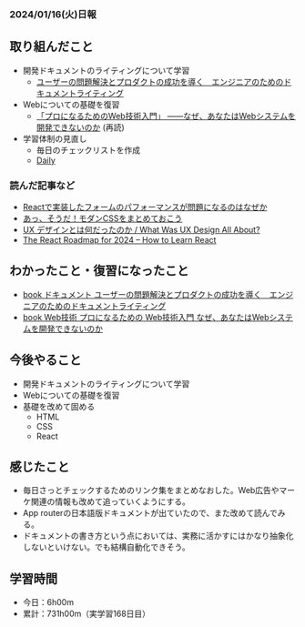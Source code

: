 ### 2024/01/16(火)日報
## 取り組んだこと
- 開発ドキュメントのライティングについて学習
  - [ユーザーの問題解決とプロダクトの成功を導く　エンジニアのためのドキュメントライティング](https://amzn.asia/d/e0OOwBo) 
- Webについての基礎を復習
  - [「プロになるためのWeb技術入門」 ――なぜ、あなたはWebシステムを開発できないのか](https://amzn.asia/d/2WYCcjH) (再読)
- 学習体制の見直し
  - 毎日のチェックリストを作成
  - [Daily](https://www.notion.so/5d0838d7f77c4e88b41bedba62f11602?v=77f6838c574840ebb02bef7b8add747a)

### 読んだ記事など
- [Reactで実装したフォームのパフォーマンスが問題になるのはなぜか](https://zenn.dev/relayhub/articles/f2b7148eb70d82)
- [あっ、そうだ！モダンCSSをまとめておこう](https://zenn.dev/hiraoku/articles/926cbb8bc35eaa)
- [UX デザインとは何だったのか / What Was UX Design All About?](https://speakerdeck.com/spectrumtokyo/7363155f1cb1697221087a247d2c7bde)
- [The React Roadmap for 2024 – How to Learn React](https://www.freecodecamp.org/news/the-react-roadmap-learn-react/?ref=dailydev)


## わかったこと・復習になったこと
  - [book ドキュメント ユーザーの問題解決とプロダクトの成功を導く　エンジニアのためのドキュメントライティング](https://www.notion.so/book-855829d0f9144008ad8d7a01c521f0c7?pvs=4)
  - [book Web技術 プロになるための Web技術入門 なぜ、あなたはWebシステムを開発できないのか](https://www.notion.so/Web-Web-b6d91ac11d224fae9ee62346b13a28bb?pvs=4)
## 今後やること
- 開発ドキュメントのライティングについて学習
- Webについての基礎を復習
- 基礎を改めて固める
  - HTML
  - CSS
  - React


## 感じたこと
- 毎日さっとチェックするためのリンク集をまとめなおした。Web広告やマーケ関連の情報も改めて追っていくようにする。
- App routerの日本語版ドキュメントが出ていたので、また改めて読んでみる。
- ドキュメントの書き方という点においては、実務に活かすにはかなり抽象化しないといけない。でも結構自動化できそう。

## 学習時間
- 今日：6h00m
- 累計：731h00m（実学習168日目）
